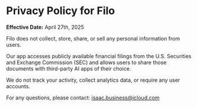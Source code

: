 # Privacy Policy for Filo

**Effective Date:** April 27th, 2025

Filo does not collect, store, share, or sell any personal information from users.

Our app accesses publicly available financial filings from the U.S. Securities and Exchange Commission (SEC) and allows users to share those documents with third-party AI apps of their choice.

We do not track your activity, collect analytics data, or require any user accounts.

For any questions, please contact: isaac.business@icloud.com
